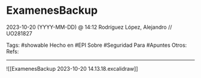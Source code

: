 # ExamenesBackup
2023-10-20 (YYYY-MM-DD) @ 14:12
Rodríguez López, Alejandro // UO281827

Tags:
	#showable
	Hecho en #EPI
	Sobre #Seguridad 
	Para #Apuntes
	Otros:
	Refs:
 
<hr>

![[ExamenesBackup 2023-10-20 14.13.18.excalidraw]]